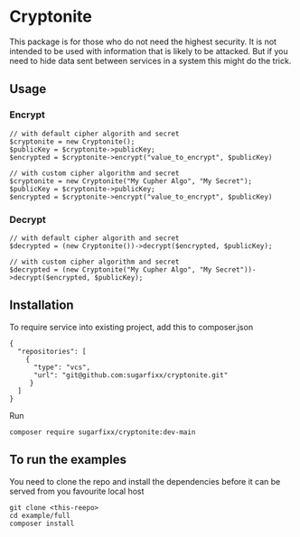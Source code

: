 # Cryptonite

This package is for those who do not need the highest security. It is not intended to be used with information that is likely to be attacked. But if you need to hide data sent between services in a system this might do the trick.


## Usage

### Encrypt

````
// with default cipher algorith and secret
$cryptonite = new Cryptonite();
$publicKey = $cryptonite->publicKey;
$encrypted = $cryptonite->encrypt("value_to_encrypt", $publicKey)

// with custom cipher algorithm and secret
$cryptonite = new Cryptonite("My Cupher Algo", "My Secret");
$publicKey = $cryptonite->publicKey;
$encrypted = $cryptonite->encrypt("value_to_encrypt", $publicKey)
````

### Decrypt

````
// with default cipher algorith and secret
$decrypted = (new Cryptonite())->decrypt($encrypted, $publicKey);

// with custom cipher algorithm and secret
$decrypted = (new Cryptonite("My Cupher Algo", "My Secret"))->decrypt($encrypted, $publicKey);
````

## Installation


To require service into existing project, add this to composer.json
````
{
  "repositories": [
    {
      "type": "vcs",
      "url": "git@github.com:sugarfixx/cryptonite.git"
     }
  ]   
}
````
Run
```angular2html
composer require sugarfixx/cryptonite:dev-main
```

## To run the examples


You need to clone the repo and install the dependencies before it can be served from you favourite local host
````
git clone <this-reepo>
cd example/full
composer install
````
